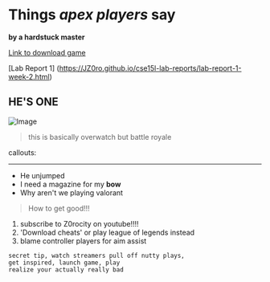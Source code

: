 # Things *apex players* say
**by a hardstuck master**

[Link to download game](https://www.ea.com/games/apex-legends/play-now-for-free)

[Lab Report 1] (https://JZ0ro.github.io/cse15l-lab-reports/lab-report-1-week-2.html)

## HE'S ONE
![Image](https://i.kym-cdn.com/photos/images/original/001/468/433/1bd.jpg)

> this is basically overwatch but battle royale

callouts:

***
* He unjumped
* I need a magazine for my **bow**
* Why aren't we playing valorant

> How to get good!!!
1. subscribe to Z0rocity on youtube!!!!
2. 'Download cheats' or play league of legends instead
3. blame controller players for aim assist

```
secret tip, watch streamers pull off nutty plays,
get inspired, launch game, play
realize your actually really bad
```

